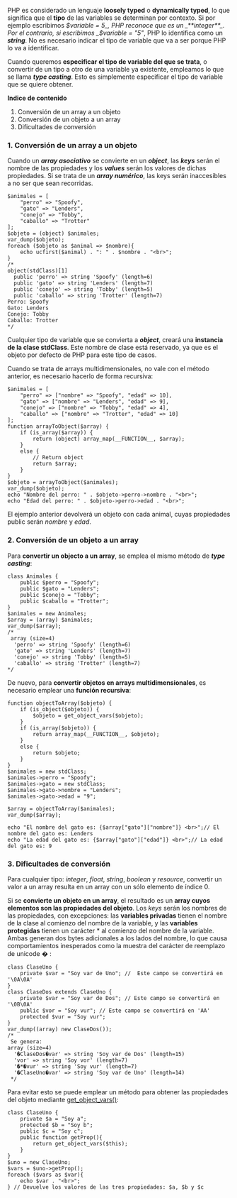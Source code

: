 PHP es considerado un lenguaje **loosely typed** o **dynamically typed**, lo que significa que el **tipo** de las variables se determinan por contexto. Si por ejemplo escribimos _$variable = 5_, PHP reconoce que es un _**integer**_. Por el contrario, si escribimos _$variable = "5"_, PHP lo identifica como un _**string**_. No es necesario indicar el tipo de variable que va a ser porque PHP lo va a identificar.

Cuando queremos **especificar el tipo de variable del que se trata**, o convertir de un tipo a otro de una variable ya existente, empleamos lo que se llama _**type casting**_. Esto es simplemente especificar el tipo de variable que se quiere obtener.

**Indice de contenido**

1.  Conversión de un array a un objeto
2.  Conversión de un objeto a un array
3.  Dificultades de conversión

### 1. Conversión de un array a un objeto

Cuando un _**array asociativo**_ se convierte en un _**object**_, las _**keys**_ serán el nombre de las propiedades y los _**values**_ serán los valores de dichas propiedades. Si se trata de un _**array numérico**_, las keys serán inaccesibles a no ser que sean recorridas.

```
$animales = [
    "perro" => "Spoofy",
    "gato" => "Lenders",
    "conejo" => "Tobby",
    "caballo" => "Trotter"
];
$objeto = (object) $animales;
var_dump($objeto);
foreach ($objeto as $animal => $nombre){
    echo ucfirst($animal) . ": " . $nombre . "<br>";
}
/*
object(stdClass)[1]
  public 'perro' => string 'Spoofy' (length=6)
  public 'gato' => string 'Lenders' (length=7)
  public 'conejo' => string 'Tobby' (length=5)
  public 'caballo' => string 'Trotter' (length=7)
Perro: Spoofy
Gato: Lenders
Conejo: Tobby
Caballo: Trotter
*/
```

Cualquier tipo de variable que se convierta a _**object**_, creará una **instancia de la clase stdClass**. Este nombre de clase está reservado, ya que es el objeto por defecto de PHP para este tipo de casos. 

Cuando se trata de arrays multidimensionales, no vale con el método anterior, es necesario hacerlo de forma recursiva:

```
$animales = [
    "perro" => ["nombre" => "Spoofy", "edad" => 10],
    "gato" => ["nombre" => "Lenders", "edad" => 9],
    "conejo" => ["nombre" => "Tobby", "edad" => 4],
    "caballo" => ["nombre" => "Trotter", "edad" => 10]
];
function arrayToObject($array) {
    if (is_array($array)) {
        return (object) array_map(__FUNCTION__, $array);
    }
    else {
        // Return object
        return $array;
    }
}
$objeto = arrayToObject($animales);
var_dump($objeto);
echo "Nombre del perro: " . $objeto->perro->nombre . "<br>";
echo "Edad del perro: " . $objeto->perro->edad . "<br>";
```

El ejemplo anterior devolverá un objeto con cada animal, cuyas propiedades public serán _nombre_ y _edad_.

### 2. Conversión de un objeto a un array

Para **convertir un objecto a un array**, se emplea el mismo método de _**type casting**_:

```
class Animales {
    public $perro = "Spoofy";
    public $gato = "Lenders";
    public $conejo = "Tobby";
    public $caballo = "Trotter";
}
$animales = new Animales;
$array = (array) $animales;
var_dump($array);
/*
 array (size=4)
  'perro' => string 'Spoofy' (length=6)
  'gato' => string 'Lenders' (length=7)
  'conejo' => string 'Tobby' (length=5)
  'caballo' => string 'Trotter' (length=7)
*/
```

De nuevo, para **convertir objetos en arrays multidimensionales**, es necesario emplear una **función recursiva**:

```
function objectToArray($objeto) {
    if (is_object($objeto)) {
        $objeto = get_object_vars($objeto);
    }
    if (is_array($objeto)) {
        return array_map(__FUNCTION__, $objeto);
    }
    else {
        return $objeto;
    }
}
$animales = new stdClass;
$animales->perro = "Spoofy";
$animales->gato = new stdClass;
$animales->gato->nombre = "Lenders";
$animales->gato->edad = "9";

$array = objectToArray($animales);
var_dump($array);

echo "El nombre del gato es: {$array["gato"]["nombre"]} <br>";// El nombre del gato es: Lenders
echo "La edad del gato es: {$array["gato"]["edad"]} <br>";// La edad del gato es: 9
```

### 3. Dificultades de conversión

Para cualquier tipo: _integer_, _float_, _string_, _boolean_ y _resource_, convertir un valor a un array resulta en un array con un sólo elemento de índice 0.

Si se **convierte un objeto en un array**, el resultado es un **array cuyos elementos son las propiedades del objeto**. Los _keys_ serán los nombres de las propiedades, con excepciones: las **variables privadas** tienen el nombre de la clase al comienzo del nombre de la variable, y las **variables protegidas** tienen un carácter * al comienzo del nombre de la variable. Ambas generan dos bytes adicionales a los lados del nombre, lo que causa comportamientos inesperados como la muestra del carácter de reemplazo de unicode � :

```
class ClaseUno {
    private $var = "Soy var de Uno"; //  Este campo se convertirá en '\0A\0A'
}
class ClaseDos extends ClaseUno {
    private $var = "Soy var de Dos"; // Este campo se convertirá en '\0B\0A'
    public $vor = "Soy vur"; // Este campo se convertirá en 'AA'
    protected $vur = "Soy vur";
}
var_dump((array) new ClaseDos());
/*
 Se genera:
array (size=4)
  '�ClaseDos�var' => string 'Soy var de Dos' (length=15)
  'vor' => string 'Soy vor' (length=7)
  '�*�vur' => string 'Soy vur' (length=7)
  '�ClaseUno�var' => string 'Soy var de Uno' (length=14)
 */
```

Para evitar esto se puede emplear un método para obtener las propiedades del objeto mediante [get_object_vars()](http://php.net/manual/es/function.get-object-vars.php):

```
class ClaseUno {
    private $a = "Soy a";
    protected $b = "Soy b";
    public $c = "Soy c";
    public function getProp(){
        return get_object_vars($this);
    }
}
$uno = new ClaseUno;
$vars = $uno->getProp();
foreach ($vars as $var){
    echo $var . "<br>";
} // Devuelve los valores de las tres propiedades: $a, $b y $c
```